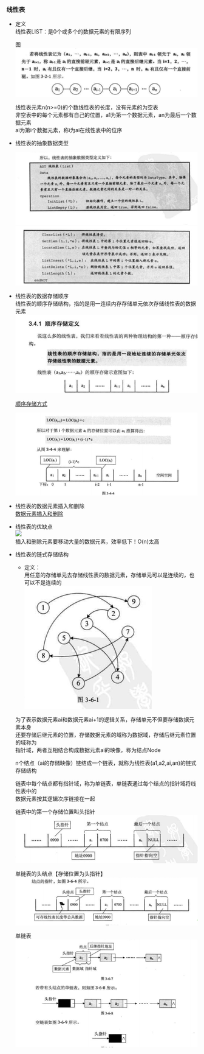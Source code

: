 ### 线性表  
- 定义  
  线性表LIST：是0个或多个的数据元素的有限序列    
  
  图
  ![list](datastruct/list1.png)  
  
  线性表元素n(n>=0)的个数线性表的长度，没有元素的为空表  
  非空表中的每个元素都有自己的位置，a1为第一个数据元素，an为最后一个数据元素  
  ai为第i个数据元素，称i为ai在线性表中的位序  
  
  
- 线性表的抽象数据类型   

    ![line](datastruct/listdefine1.png)
    ![line](datastruct/listdefine2.png)  
    
- 线性表的数据存储顺序    
    线性表的顺序存储结构，指的是用一连续内存存储单元依次存储线性表的数据元素   
    ![](datastruct/line_storage.png)   
    
    [顺序存储方式](list.c)

    ![](datastruct/line_storage_loc.png)  
    
- 线性表的数据元素插入和删除  
    [数据元素插入和删除](list.c)  
    
- 线性表的优缺点   
    ![](list2.png)    
    插入和删除元素要移动大量的数据元素，效率低下！O(n)太高   
    
- 线性表的链式存储结构     

  - 定义：  
  用任意的存储单元去存储线性表的数据元素，存储单元可以是连续的，也可以不是连续的   
  ![链式存储](datastruct/list3.png)     
  
  为了表示数据元素ai和数据元素ai+1的逻辑关系，存储单元不但要存储数据元素本身  
  还要存储后继元素的位置，存储数据元素的域称为数据域，存储后继元素位置的域称为  
  指针域，两者互相结合构成数据元素ai的映像，称为结点Node  
  
  n个结点（ai的存储映像）链结成一个链表，就称为线性表(a1,a2,ai,an)的链式存储结构   
  
  
  链表中每个结点都有指针域，称为单链表，单链表通过每个结点的指针域将线性表中的  
  数据元素按其逻辑次序链接在一起     
  
  链表中的第一个存储位置叫头指针   
  ![list_chain](datastruct/list_chain2.png)  
  
  单链表的头结点【存储位置为头指针】  
  ![chainline](datastruct/line_chain3.png)
  
  
  单链表  
  ![](datastruct/list_chain3.png)
